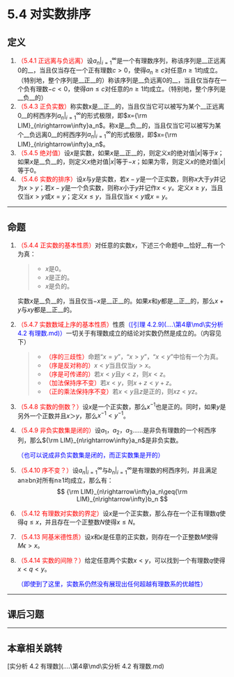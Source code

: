 # 5.4 对实数排序

## 定义

1. <font color=red>（5.4.1 正远离与负远离）</font>设$a_n|_{i=1}^\infty$是一个有理数序列，称该序列是__正远离$0$的__，当且仅当存在一个正有理数$c>0$，使得$a_n≥c$对任意$n≥1$均成立。（特别地，整个序列是__正__的）称该序列是__负远离$0$的__，当且仅当存在一个负有理数$-c<0$，使得$an≤c$对任意的$n≥1$均成立。（特别地，整个序列是__负__的）
2. <font color=red>（5.4.3 正负实数）</font>称实数x是__正__的，当且仅当它可以被写为某个__正远离0__的柯西序列$a_n|_{i=1}^\infty$的形式极限，即$x={\rm LIM}_{n\rightarrow\infty}a_n$。称x是__负__的，当且仅当它可以被写为某个__负远离0__的柯西序列$a_n|_{i=1}^\infty$的形式极限，即$x={\rm LIM}_{n\rightarrow\infty}a_n$。
3. <font color=red>（5.4.5 绝对值）</font>设$x$是实数，如果$x$是__正__的，则定义x的绝对值$|x|$等于$x$；如果$x$是__负__的，则定义$x$绝对值$|x|$等于$-x$；如果为零，则定义$x$的绝对值$|x|$等于$0$。
4. <font color=red>（5.4.6 实数的排序）</font>设$x$与$y$是实数，若$x-y$是一个正实数，则称$x$大于$y$并记为$x>y$；若$x-y$是一个负实数，则称$x$小于$y$并记作$x<y$。定义$x≥y$，当且仅当$x>y$或$x=y$；定义$x≤y$，当且仅当$x<y$或$x=y$。

---

## 命题

1. <font color=red>（5.4.4 正实数的基本性质）</font>对任意的实数$x$，下述三个命题中__恰好__有一个为真：
   
   > * $x$是$0$。
   > * $x$是正的。
   > * $x$是负的。
   
   实数$x$是__负__的，当且仅当$-x$是__正__的。如果$x$和$y$都是__正__的，那么$x+y$与$xy$都是__正__的。
   
2. <font color=red>（5.4.7 实数数域上序的基本性质）</font>性质<font color=blue>（[引理 4.2.9](..\..\第4章\md\实分析 4.2 有理数.md)）</font>一切关于有理数成立的结论对实数仍然是成立的。（内容见下）
   
   > * <font color=red>（序的三歧性）</font>命题“$x=y$”，“$x>y$”，“$x<y$”中恰有一个为真。
   > * <font color=red>（序是反对称的）</font>$x<y$当且仅当$y>x$。
   > * <font color=red>（序是可传递的）</font>若$x<y$且$y<z$，则$x<z$。
   > * <font color=red>（加法保持序不变）</font>若$x<y$，则$x+z<y+z$。
   > * <font color=red>（正的乘法保持序不变）</font>若$x<y$且$z$是正的，则$xz<yz$。
   
3. <font color=red>（5.4.8 实数的倒数？）</font>设$x$是一个正实数，那么$x^{-1}$也是正的。同时，如果$y$是另外一个正数并且$x＞y$，那么$x^{-1}<y^{-1}$。

4. <font color=red>（5.4.9 非负实数集是闭的）</font>设$a_1$，$a_2$，$a_3$……是非负有理数的一个柯西序列，那么${\rm LIM}_{n\rightarrow\infty}a_n$是非负实数。

   <font color=blue>（也可以说成非负实数集是闭的，而正实数集是开的）</font>

5. <font color=red>（5.4.10 序不变？）</font>设$a_n|_{i=1}^\infty$与$b_n|_{i=1}^\infty$是有理数的柯西序列，并且满足an≥bn对所有n≥1均成立，那么有：
     $$
     {\rm LIM}_{n\rightarrow\infty}a_n\geq{\rm LIM}_{n\rightarrow\infty}b_n
     $$
     
6. <font color=red>（5.4.12 有理数对实数的界定）</font>设$x$是一个正实数，那么存在一个正有理数$q$使得$q≤x$，并且存在一个正整数$N$使得$x≤N$。

7. <font color=red>（5.4.13 阿基米德性质）</font>设$x$和$\epsilon$是任意的正实数，则存在一个正整数$M$使得$M\epsilon>x$。

6. <font color=red>（5.4.14 实数的间隙？）</font>给定任意两个实数$x<y$，可以找到一个有理数$q$使得$x<q<y$。
   
   <font color=blue>（即使到了这里，实数系仍然没有展现出任何超越有理数系的优越性）</font>

---

## 课后习题

---

## 本章相关跳转

[实分析 4.2 有理数](..\..\第4章\md\实分析 4.2 有理数.md)
